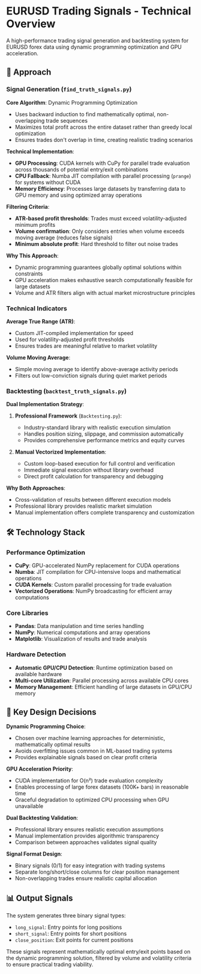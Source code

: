# EURUSD Trading Signals - Technical Overview

A high-performance trading signal generation and backtesting system for EURUSD forex data using dynamic programming optimization and GPU acceleration.

## 🎯 Approach

### Signal Generation (`find_truth_signals.py`)

**Core Algorithm**: Dynamic Programming Optimization
- Uses backward induction to find mathematically optimal, non-overlapping trade sequences
- Maximizes total profit across the entire dataset rather than greedy local optimization
- Ensures trades don't overlap in time, creating realistic trading scenarios

**Technical Implementation**:
- **GPU Processing**: CUDA kernels with CuPy for parallel trade evaluation across thousands of potential entry/exit combinations
- **CPU Fallback**: Numba JIT compilation with parallel processing (`prange`) for systems without CUDA
- **Memory Efficiency**: Processes large datasets by transferring data to GPU memory and using optimized array operations

**Filtering Criteria**:
- **ATR-based profit thresholds**: Trades must exceed volatility-adjusted minimum profits
- **Volume confirmation**: Only considers entries when volume exceeds moving average (reduces false signals)
- **Minimum absolute profit**: Hard threshold to filter out noise trades

**Why This Approach**:
- Dynamic programming guarantees globally optimal solutions within constraints
- GPU acceleration makes exhaustive search computationally feasible for large datasets
- Volume and ATR filters align with actual market microstructure principles

### Technical Indicators

**Average True Range (ATR)**:
- Custom JIT-compiled implementation for speed
- Used for volatility-adjusted profit thresholds
- Ensures trades are meaningful relative to market volatility

**Volume Moving Average**:
- Simple moving average to identify above-average activity periods
- Filters out low-conviction signals during quiet market periods

### Backtesting (`backtest_truth_signals.py`)

**Dual Implementation Strategy**:

1. **Professional Framework** (`Backtesting.py`):
   - Industry-standard library with realistic execution simulation
   - Handles position sizing, slippage, and commission automatically
   - Provides comprehensive performance metrics and equity curves

2. **Manual Vectorized Implementation**:
   - Custom loop-based execution for full control and verification
   - Immediate signal execution without library overhead
   - Direct profit calculation for transparency and debugging

**Why Both Approaches**:
- Cross-validation of results between different execution models
- Professional library provides realistic market simulation
- Manual implementation offers complete transparency and customization

## 🛠 Technology Stack

### Performance Optimization
- **CuPy**: GPU-accelerated NumPy replacement for CUDA operations
- **Numba**: JIT compilation for CPU-intensive loops and mathematical operations
- **CUDA Kernels**: Custom parallel processing for trade evaluation
- **Vectorized Operations**: NumPy broadcasting for efficient array computations

### Core Libraries
- **Pandas**: Data manipulation and time series handling
- **NumPy**: Numerical computations and array operations
- **Matplotlib**: Visualization of results and trade analysis

### Hardware Detection
- **Automatic GPU/CPU Detection**: Runtime optimization based on available hardware
- **Multi-core Utilization**: Parallel processing across available CPU cores
- **Memory Management**: Efficient handling of large datasets in GPU/CPU memory

## 🧠 Key Design Decisions

**Dynamic Programming Choice**:
- Chosen over machine learning approaches for deterministic, mathematically optimal results
- Avoids overfitting issues common in ML-based trading systems
- Provides explainable signals based on clear profit criteria

**GPU Acceleration Priority**:
- CUDA implementation for O(n²) trade evaluation complexity
- Enables processing of large forex datasets (100K+ bars) in reasonable time
- Graceful degradation to optimized CPU processing when GPU unavailable

**Dual Backtesting Validation**:
- Professional library ensures realistic execution assumptions
- Manual implementation provides algorithmic transparency
- Comparison between approaches validates signal quality

**Signal Format Design**:
- Binary signals (0/1) for easy integration with trading systems
- Separate long/short/close columns for clear position management
- Non-overlapping trades ensure realistic capital allocation

## 📊 Output Signals

The system generates three binary signal types:
- `long_signal`: Entry points for long positions
- `short_signal`: Entry points for short positions  
- `close_position`: Exit points for current positions

These signals represent mathematically optimal entry/exit points based on the dynamic programming solution, filtered by volume and volatility criteria to ensure practical trading viability.